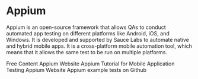 # Appium

Appium is an open-source framework that allows QAs to conduct automated app testing on different platforms like Android, iOS, and Windows. It is developed and supported by Sauce Labs to automate native and hybrid mobile apps. It is a cross-platform mobile automation tool, which means that it allows the same test to be run on multiple platforms.

<ResourceGroupTitle>Free Content</ResourceGroupTitle>
<BadgeLink colorScheme='blue' badgeText='Official Website' href='https://appium.io/'>Appium Website</BadgeLink>
<BadgeLink colorScheme='yellow' badgeText='Read' href='https://www.browserstack.com/guide/appium-tutorial-for-testing'>Appium Tutorial for Mobile Application Testing</BadgeLink>
<BadgeLink colorScheme='yellow' badgeText='Read' href='https://appium.io/docs/en/about-appium/intro/'>Appium Website</BadgeLink>
<BadgeLink colorScheme='yellow' badgeText='Read' href='https://github.com/appium/appium/tree/1.x/sample-code'>Appium example tests on Github</BadgeLink>
